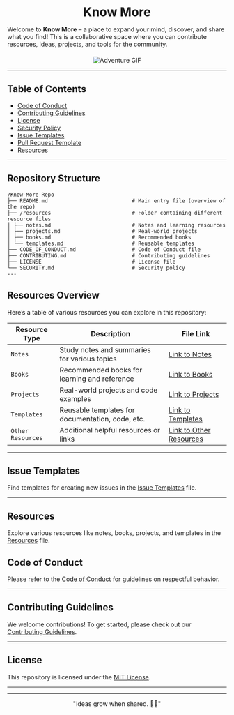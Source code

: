 <!-- Title -->
<h1 align="center" style="margin-bottom: 0;">Know More</h1>

<p style="margin-bottom: 20px;">Welcome to <b>Know More</b> – a place to expand your mind, discover, and share what you find!  
This is a collaborative space where you can contribute resources, ideas, projects, and tools for the community.</p>

<!-- Gif -->
<p align="center">
  <img src="https://media2.giphy.com/media/v1.Y2lkPTc5MGI3NjExNGl0OW5rb2N6dWt2NTMzamNuYWs4bnQ4cWxvZjgwd2J4dzd0MDd3bCZlcD12MV9pbnRlcm5hbF9naWZfYnlfaWQmY3Q9Zw/xUNd9NiP0XLxJc6u3u/giphy.gif" alt="Adventure GIF">
</p>


---

## Table of Contents

- [Code of Conduct](CODE_OF_CONDUCT.md)
- [Contributing Guidelines](CONTRIBUTING.md)
- [License](LICENSE)
- [Security Policy](SECURITY.md)
- [Issue Templates](ISSUE_TEMPLATE.md)
- [Pull Request Template](PULL_REQUEST_TEMPLATE.md)
- [Resources](resources.md)

---
## Repository Structure

```Here’s an overview of the project structure:
/Know-More-Repo 
├── README.md                           # Main entry file (overview of the repo) 
├── /resources                          # Folder containing different resource files 
│ ├── notes.md                          # Notes and learning resources 
│ ├── projects.md                       # Real-world projects 
│ ├── books.md                          # Recommended books 
│ └── templates.md                      # Reusable templates 
├── CODE_OF_CONDUCT.md                  # Code of Conduct file 
├── CONTRIBUTING.md                     # Contributing guidelines 
├── LICENSE                             # License file 
└── SECURITY.md                         # Security policy
---
```
  
## Resources Overview

Here’s a table of various resources you can explore in this repository:

| **Resource Type**       | **Description**                             | **File Link**                    |
|-------------------------|---------------------------------------------|-----------------------------------|
| `Notes`                 | Study notes and summaries for various topics | [Link to Notes](notes.md)         |
| `Books`                 | Recommended books for learning and reference | [Link to Books](books.md)         |
| `Projects`              | Real-world projects and code examples       | [Link to Projects](projects.md)   |
| `Templates`             | Reusable templates for documentation, code, etc. | [Link to Templates](templates.md) |
| `Other Resources`       | Additional helpful resources or links       | [Link to Other Resources](resources.md) |

---

## Issue Templates

Find templates for creating new issues in the [Issue Templates](ISSUE_TEMPLATE.md) file.

---

## Resources

Explore various resources like notes, books, projects, and templates in the [Resources](resources.md) file.


## Code of Conduct

Please refer to the [Code of Conduct](CODE_OF_CONDUCT.md) for guidelines on respectful behavior.

---

## Contributing Guidelines

We welcome contributions! To get started, please check out our [Contributing Guidelines](CONTRIBUTING.md).

---

## License

This repository is licensed under the [MIT License](LICENSE).

---
---

<p align="center">
  "Ideas grow when shared. 🌱💡"
</p>
